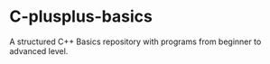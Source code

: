 # C-plusplus-basics
A structured C++ Basics repository with programs from beginner to advanced level.
